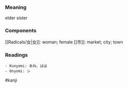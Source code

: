 ### Meaning

elder sister

### Components

[[Radicals/女|女]]: woman; female [[市]]: market; city; town

### Readings

```
- Kunyomi: あね、はは
- Onyomi: シ
```

#kanji